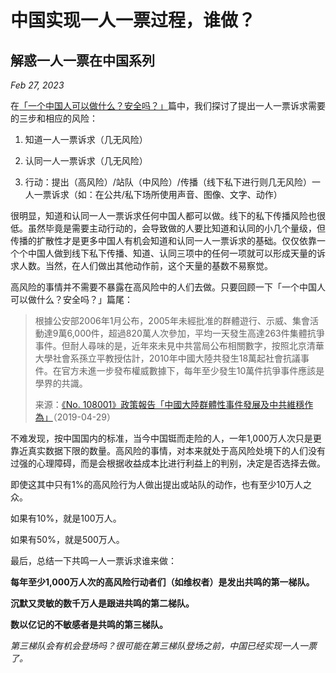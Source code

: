 # 中国实现一人一票过程，谁做？
## 解惑一人一票在中国系列

*Feb 27, 2023*

在[「一个中国人可以做什么？安全吗？」](https://github.com/RealZhongGuoRen/GongMing/blob/main/%E8%A7%A3%E6%83%91%E4%B8%80%E4%BA%BA%E4%B8%80%E7%A5%A8%E5%9C%A8%E4%B8%AD%E5%9B%BD%E7%B3%BB%E5%88%97/%E4%B8%AD%E5%9B%BD%E5%AE%9E%E7%8E%B0%E4%B8%80%E4%BA%BA%E4%B8%80%E7%A5%A8%E8%BF%87%E7%A8%8B%E4%B8%AD%E4%B8%80%E4%B8%AA%E4%B8%AD%E5%9B%BD%E4%BA%BA%E5%8F%AF%E4%BB%A5%E5%81%9A%E4%BB%80%E4%B9%88%EF%BC%9F%E5%AE%89%E5%85%A8%E5%90%97%EF%BC%9F.md)篇中，我们探讨了提出一人一票诉求需要的三步和相应的风险：

1. 知道一人一票诉求（几无风险）

2. 认同一人一票诉求（几无风险）

3. 行动：提出（高风险）/站队（中风险）/传播（线下私下进行则几无风险）一人一票诉求（如：在公共/私下场所使用声音、图像、文字、动作）

很明显，知道和认同一人一票诉求任何中国人都可以做。线下的私下传播风险也很低。虽然毕竟是需要主动行动的，会导致做的人要比知道和认同的小几个量级，但传播的扩散性才是更多中国人有机会知道和认同一人一票诉求的基础。仅仅依靠一个个中国人做到线下私下传播、知道、认同三项中的任何一项就可以形成天量的诉求人数。当然，在人们做出其他动作前，这个天量的基数不易察觉。

高风险的事情并不需要不暴露在高风险中的人们去做。只要回顾一下「一个中国人可以做什么？安全吗？」篇尾：

> 根據公安部2006年1月公布，2005年未經批准的群體遊行、示威、集會活動達9萬6,000件，超過820萬人次參加，平均一天發生高達263件集體抗爭事件。但耐人尋味的是，近年來未見中共當局公布相關數字，按照北京清華大學社會系孫立平教授估計，2010年中國大陸共發生18萬起社會抗議事件。在官方未進一步發布權威數據下，每年至少發生10萬件抗爭事件應該是學界的共識。
>
> 来源：[《No. 108001》政策報告「中國大陸群體性事件發展及中共維穩作為」](https://www.faps.org.tw/files/5913/6B7502BE-E946-4B9E-B617-BFB90868B8CF)（2019-04-29）

不难发现，按中国国内的标准，当今中国铤而走险的人，一年1,000万人次只是更靠近真实数据下限的数量。高风险的事情，对本来就处于高风险处境下的人们没有过强的心理障碍，而是会根据收益成本比进行利益上的判别，决定是否选择去做。

即使这其中只有1%的高风险行为人做出提出或站队的动作，也有至少10万人之众。

如果有10%，就是100万人。

如果有50%，就是500万人。

最后，总结一下共鸣一人一票诉求谁来做：

**每年至少1,000万人次的高风险行动者们（如维权者）是发出共鸣的第一梯队。**

**沉默又灵敏的数千万人是跟进共鸣的第二梯队。**

**数以亿记的不敏感者是共鸣的第三梯队。**

*第三梯队会有机会登场吗？很可能在第三梯队登场之前，中国已经实现一人一票了。*
